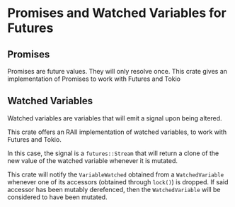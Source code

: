 # Promises and Watched Variables for Futures

## Promises
Promises are future values.
They will only resolve once.
This crate gives an implementation of Promises to work with Futures and Tokio

## Watched Variables
Watched variables are variables that will emit a signal upon being altered.

This crate offers an RAII implementation of watched variables, to work with Futures and Tokio.

In this case, the signal is a `futures::Stream` that will return a clone of the new value of the watched variable
whenever it is mutated.

This crate will notify the `VariableWatched` obtained from a `WatchedVariable` whenever one of its accessors (obtained through `lock()`)
is dropped. If said accessor has been mutably derefenced, then the `WatchedVariable` will be considered to have been mutated.
